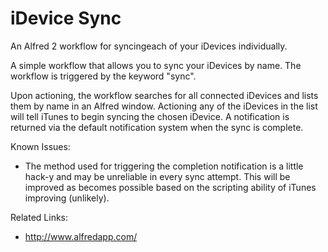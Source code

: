iDevice Sync
====

An Alfred 2 workflow for syncingeach of your iDevices individually.


A simple workflow that allows you to sync your iDevices by name. The workflow is triggered by the keyword "sync".

Upon actioning, the workflow searches for all connected iDevices and lists them by name in an Alfred window. Actioning any of the iDevices in the list will tell iTunes to begin syncing the chosen iDevice. A notification is returned via the default notification system when the sync is complete.

Known Issues:
- The method used for triggering the completion notification is a little hack-y and may be unreliable in every sync attempt. This will be improved as becomes possible based on the scripting ability of iTunes improving (unlikely).

Related Links:
- http://www.alfredapp.com/ 
